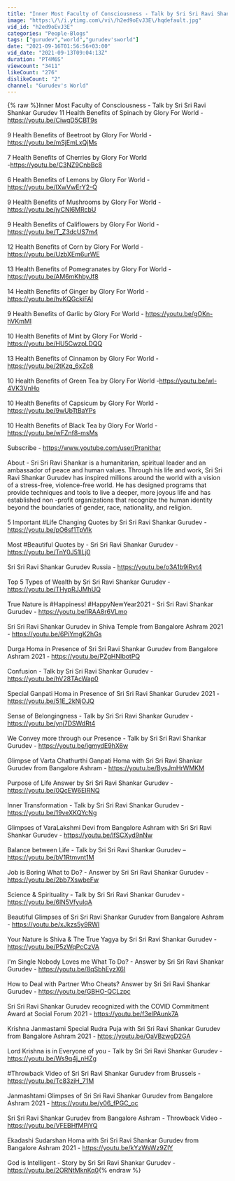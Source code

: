 ```yaml
---
title: "Inner Most Faculty of Consciousness - Talk by Sri Sri Ravi Shankar Gurudev"
image: "https:\/\/i.ytimg.com\/vi\/h2ed9oEvJ3E\/hqdefault.jpg"
vid_id: "h2ed9oEvJ3E"
categories: "People-Blogs"
tags: ["gurudev","world","gurudev'sworld"]
date: "2021-09-16T01:56:56+03:00"
vid_date: "2021-09-13T09:04:13Z"
duration: "PT4M6S"
viewcount: "3411"
likeCount: "276"
dislikeCount: "2"
channel: "Gurudev's World"
---
```

{% raw %}Inner Most Faculty of Consciousness - Talk by Sri Sri Ravi Shankar Gurudev 11 Health Benefits of Spinach by Glory For World - <a rel="nofollow" target="blank" href="https://youtu.be/CiwqD5CBT9s">https://youtu.be/CiwqD5CBT9s</a><br /><br />9 Health Benefits of Beetroot by Glory For World - <a rel="nofollow" target="blank" href="https://youtu.be/mSjEmLxQjMs">https://youtu.be/mSjEmLxQjMs</a><br /><br />7 Health Benefits of Cherries by Glory For World<br /> -<a rel="nofollow" target="blank" href="https://youtu.be/C3NZ9CnbBc8">https://youtu.be/C3NZ9CnbBc8</a><br /><br />6 Health Benefits of Lemons by Glory For World - <a rel="nofollow" target="blank" href="https://youtu.be/IXwVwErY2-Q">https://youtu.be/IXwVwErY2-Q</a><br /><br />9 Health Benefits of Mushrooms by Glory For World - <a rel="nofollow" target="blank" href="https://youtu.be/jyCNl6MRcbU">https://youtu.be/jyCNl6MRcbU</a><br /><br />9 Health Benefits of Califlowers by Glory For World -  <a rel="nofollow" target="blank" href="https://youtu.be/T_Z3dcUS7m4">https://youtu.be/T_Z3dcUS7m4</a><br /><br />12 Health Benefits of Corn by Glory For World - <a rel="nofollow" target="blank" href="https://youtu.be/UzbXEm6urWE">https://youtu.be/UzbXEm6urWE</a><br /><br />13 Health Benefits of Pomegranates by Glory For World - <a rel="nofollow" target="blank" href="https://youtu.be/AM6mKhbyJf8">https://youtu.be/AM6mKhbyJf8</a><br /><br />14 Health Benefits of Ginger by Glory For World - <a rel="nofollow" target="blank" href="https://youtu.be/hvKQGckiFAI">https://youtu.be/hvKQGckiFAI</a><br /><br />9 Health Benefits of Garlic by Glory For World - <a rel="nofollow" target="blank" href="https://youtu.be/gOKn-hVKmMI">https://youtu.be/gOKn-hVKmMI</a><br /><br />10 Health Benefits of Mint by Glory For World - <a rel="nofollow" target="blank" href="https://youtu.be/HU5CwzpLDQQ">https://youtu.be/HU5CwzpLDQQ</a><br /><br />13 Health Benefits of Cinnamon by Glory For World - <a rel="nofollow" target="blank" href="https://youtu.be/2tKzq_6xZc8">https://youtu.be/2tKzq_6xZc8</a><br /><br />10 Health Benefits of Green Tea by Glory For World -<a rel="nofollow" target="blank" href="https://youtu.be/wl-4VK3VnHo">https://youtu.be/wl-4VK3VnHo</a><br /><br />10 Health Benefits of Capsicum by Glory For World -<a rel="nofollow" target="blank" href="https://youtu.be/9wUbTtBaYPs">https://youtu.be/9wUbTtBaYPs</a><br /><br />10 Health Benefits of Black Tea by Glory For World - <a rel="nofollow" target="blank" href="https://youtu.be/wFZnf8-msMs">https://youtu.be/wFZnf8-msMs</a><br /><br />Subscribe - <a rel="nofollow" target="blank" href="https://www.youtube.com/user/Pranithar">https://www.youtube.com/user/Pranithar</a><br /><br />About - Sri Sri Ravi Shankar is a humanitarian, spiritual leader and an ambassador of peace and human values. Through his life and work, Sri Sri Ravi Shankar Gurudev has inspired millions around the world with a vision of a stress-free, violence-free world. He has designed programs that provide techniques and tools to live a deeper, more joyous life and has established non -profit organizations that recognize the human identity beyond the boundaries of gender, race, nationality, and religion. <br /><br />5 Important #Life Changing Quotes by Sri Sri Ravi Shankar Gurudev - <a rel="nofollow" target="blank" href="https://youtu.be/pO6sf1TpVlk">https://youtu.be/pO6sf1TpVlk</a><br /><br />Most #Beautiful Quotes by - Sri Sri Ravi Shankar Gurudev - <a rel="nofollow" target="blank" href="https://youtu.be/TnY0J51ILj0">https://youtu.be/TnY0J51ILj0</a><br /><br />Sri Sri Ravi Shankar Gurudev Russia - <a rel="nofollow" target="blank" href="https://youtu.be/o3A1b9iRvt4">https://youtu.be/o3A1b9iRvt4</a> <br /><br />Top 5 Types of Wealth by Sri Sri Ravi Shankar Gurudev - <a rel="nofollow" target="blank" href="https://youtu.be/THypRJJMhUQ">https://youtu.be/THypRJJMhUQ</a><br /><br />True Nature is #Happiness! #HappyNewYear2021 - Sri Sri Ravi Shankar Gurudev - <a rel="nofollow" target="blank" href="https://youtu.be/lRAA8r6VLmo">https://youtu.be/lRAA8r6VLmo</a><br /><br />Sri Sri Ravi Shankar Gurudev in Shiva Temple from Bangalore Ashram 2021 - <a rel="nofollow" target="blank" href="https://youtu.be/6PiYmgK2hGs">https://youtu.be/6PiYmgK2hGs</a><br /><br />Durga Homa in Presence of Sri Sri Ravi Shankar Gurudev from Bangalore Ashram 2021 - <a rel="nofollow" target="blank" href="https://youtu.be/PZgHNIbotPQ">https://youtu.be/PZgHNIbotPQ</a><br /><br />Confusion - Talk by Sri Sri Ravi Shankar Gurudev - <a rel="nofollow" target="blank" href="https://youtu.be/hV28TAcWap0">https://youtu.be/hV28TAcWap0</a><br /><br />Special Ganpati Homa in Presence of Sri Sri Ravi Shankar Gurudev 2021 - <a rel="nofollow" target="blank" href="https://youtu.be/51E_2kNjOJQ">https://youtu.be/51E_2kNjOJQ</a><br /><br />Sense of Belongingness - Talk by Sri Sri Ravi Shankar Gurudev - <a rel="nofollow" target="blank" href="https://youtu.be/ynj7DSWdRt4">https://youtu.be/ynj7DSWdRt4</a><br /><br />We Convey more through our Presence - Talk by Sri Sri Ravi Shankar Gurudev - <a rel="nofollow" target="blank" href="https://youtu.be/igmydE9hX6w">https://youtu.be/igmydE9hX6w</a><br /><br />Glimpse of Varta Chathurthi Ganpati Homa with Sri Sri Ravi Shankar Gurudev from Bangalore Ashram - <a rel="nofollow" target="blank" href="https://youtu.be/BysJmHrWMKM">https://youtu.be/BysJmHrWMKM</a><br /><br />Purpose of Life Answer by Sri Sri Ravi Shankar Gurudev - <a rel="nofollow" target="blank" href="https://youtu.be/0QcEW6EIRNQ">https://youtu.be/0QcEW6EIRNQ</a><br /><br />Inner Transformation - Talk by Sri Sri Ravi Shankar Gurudev - <a rel="nofollow" target="blank" href="https://youtu.be/19veXKQYcNg">https://youtu.be/19veXKQYcNg</a><br /><br />Glimpses of VaraLakshmi Devi from Bangalore Ashram with Sri Sri Ravi Shankar Gurudev -  <a rel="nofollow" target="blank" href="https://youtu.be/lfSCXyd9nNw">https://youtu.be/lfSCXyd9nNw</a><br /><br />Balance between Life - Talk by Sri Sri Ravi Shankar Gurudev – <a rel="nofollow" target="blank" href="https://youtu.be/bV1Rtmvnt1M">https://youtu.be/bV1Rtmvnt1M</a><br /><br />Job is Boring What to Do? - Answer by Sri Sri Ravi Shankar Gurudev - <a rel="nofollow" target="blank" href="https://youtu.be/2bb7XswbeFw">https://youtu.be/2bb7XswbeFw</a><br /><br />Science &amp; Spirituality - Talk by Sri Sri Ravi Shankar Gurudev - <a rel="nofollow" target="blank" href="https://youtu.be/6lN5VfyulqA">https://youtu.be/6lN5VfyulqA</a><br /><br />Beautiful Glimpses of Sri Sri Ravi Shankar Gurudev from Bangalore Ashram - <a rel="nofollow" target="blank" href="https://youtu.be/xJkzs5y9RWI">https://youtu.be/xJkzs5y9RWI</a><br /><br />Your Nature is Shiva &amp; The True Yagya by Sri Sri Ravi Shankar Gurudev - <a rel="nofollow" target="blank" href="https://youtu.be/P5zWqPcCzVA">https://youtu.be/P5zWqPcCzVA</a><br /><br />I'm Single Nobody Loves me What To Do? - Answer by Sri Sri Ravi Shankar Gurudev - <a rel="nofollow" target="blank" href="https://youtu.be/8qSbhEyzX6I">https://youtu.be/8qSbhEyzX6I</a><br /><br />How to Deal with Partner Who Cheats? Answer by Sri Sri Ravi Shankar Gurudev - <a rel="nofollow" target="blank" href="https://youtu.be/GBHO-QCLzpc">https://youtu.be/GBHO-QCLzpc</a><br /><br />Sri Sri Ravi Shankar Gurudev recognized with the COVID Commitment Award at Social Forum 2021 - <a rel="nofollow" target="blank" href="https://youtu.be/f3elPAunk7A">https://youtu.be/f3elPAunk7A</a><br /><br />Krishna Janmastami Special Rudra Puja with Sri Sri Ravi Shankar Gurudev from Bangalore Ashram 2021 - <a rel="nofollow" target="blank" href="https://youtu.be/OaVBzwgD2GA">https://youtu.be/OaVBzwgD2GA</a><br /><br />Lord Krishna is in Everyone of you - Talk by Sri Sri Ravi Shankar Gurudev  - <a rel="nofollow" target="blank" href="https://youtu.be/Ws9q4j_nHZg">https://youtu.be/Ws9q4j_nHZg</a><br /><br />#Throwback Video of Sri Sri Ravi Shankar Gurudev from Brussels -<a rel="nofollow" target="blank" href="https://youtu.be/Tc83zjH_71M">https://youtu.be/Tc83zjH_71M</a><br /><br />Janmashtami Glimpses of Sri Sri Ravi Shankar Gurudev from Bangalore Ashram 2021 - <a rel="nofollow" target="blank" href="https://youtu.be/y06_fPGC_oc">https://youtu.be/y06_fPGC_oc</a><br /><br />Sri Sri Ravi Shankar Gurudev from Bangalore Ashram - Throwback Video - <a rel="nofollow" target="blank" href="https://youtu.be/VFEBHfMPjYQ">https://youtu.be/VFEBHfMPjYQ</a><br /><br />Ekadashi Sudarshan Homa with Sri Sri Ravi Shankar Gurudev from Bangalore Ashram 2021 - <a rel="nofollow" target="blank" href="https://youtu.be/kYzWsWz9ZlY">https://youtu.be/kYzWsWz9ZlY</a><br /><br />God is Intelligent - Story by Sri Sri Ravi Shankar Gurudev - <a rel="nofollow" target="blank" href="https://youtu.be/2ORNtMknKq0">https://youtu.be/2ORNtMknKq0</a>{% endraw %}
